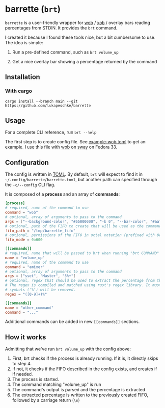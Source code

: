 # barrette (`brt`)

``barrette`` is a user-friendly wrapper for [wob](https://github.com/francma/wob) /
[xob](https://github.com/florentc/xob) / overlay bars reading percentages from STDIN. It provides the `brt`
command.

I created it because I found these tools nice, but a bit cumbersome to use. The idea is simple:

1. Run a pre-defined command, such as `brt volume_up`

2. Get a nice overlay bar showing a percentage returned by the command

## Installation

### With cargo

```
cargo install --branch main --git https://github.com/lukapeschke/barrette
```

## Usage

For a complete CLI reference, run `brt --help`

The first step is to create config file. See [example-wob.toml](https://github.com/lukapeschke/barrette/blob/main/example-wob.toml) to get an example. I use this file with [wob](https://github.com/francma/wob)
on [sway](https://github.com/swaywm/sway) on Fedora 33.

## Configuration

The config is written in [TOML](https://toml.io). By default, `brt` will expect to find it in
`~/.config/barrette/barrette.toml`, but another path can specified through the `-c/--config` CLI flag.

It is composed of a **process** and an array of **commands**:

```toml
[process]
# required, name of the command to use
command = "wob"
# optional, array of arguments to pass to the command
args = ["--background-color", "#55000000", "-b 0", "--bar-color", "#aaffffff"]
# optional, path of the FIFO to create that will be used as the command's STDIN. Defaults to "/tmp/barrette_fifo"
fifo_path = "/tmp/barrette_fifo"
# optional, permissions of the FIFO in octal notation (prefixed with 0o)
fifo_mode = 0o600

[[commands]]
# required, name that will be passed to brt when running "brt COMMAND"
name = "volume_up"
# required, name of the command to use
command = "amixer"
# optional, array of arguments to pass to the command
args = ["sset", "Master", "5%+"]
# optional, regex that should be used to extract the percentage from the command's output. Defaults to "([0-9]+)%".
# The regex is compiled and matched using rust's regex library. It must include one unnamed capture group. Percentage
# symbols ('%') will be removed.
regex = "([0-9]+)%"

[[commands]]
name = "other_command"
command = "..."
```

Additional commands can be added in new `[[commands]]` sections.

## How it works

Admitting that we've run `brt volume_up` with the config above:

1. First, brt checks if the process is already running. If it is, it directly skips to step 4.
2. If not, it checks if the FIFO described in the config exists, and creates if if needed.
3. The process is started.
4. The command matching "volume_up" is run
5. The command's output is parsed and the percentage is extracted
6. The extracted percentage is written to the previously created FIFO, followed by a carriage return (`\n`)
